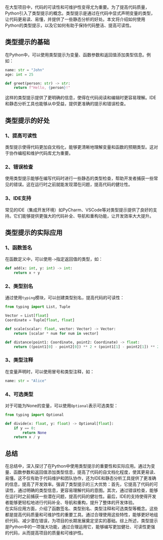 在大型项目中，代码的可读性和可维护性变得尤为重要。为了提高代码质量，Python引入了类型提示的概念。类型提示是通过在代码中显式声明变量的类型，让代码更易读、易懂，并提供了一些静态分析的好处。本文将介绍如何使用Python的类型提示，以及它如何有助于保持代码整洁、提高可读性。
<a name="TxRAf"></a>
## 类型提示的基础
在Python中，可以使用类型提示为变量、函数参数和返回值添加类型信息。例如：
```python
name: str = "John"
age: int = 25

def greet(person: str) -> str:
    return f"Hello, {person}!"
```
这样的类型提示提供了更明确的信息，使得在代码阅读和编辑时更容易理解。IDE和静态分析工具也能够从中受益，提供更准确的提示和错误检查。
<a name="Rnk17"></a>
## 类型提示的好处
<a name="uqXj8"></a>
### 1、提高可读性
类型提示使得代码更加自文档化，能够更清晰地理解变量和函数的预期类型。这对于协作编程和维护代码库尤为重要。
<a name="XF9Ed"></a>
### 2、错误检查
使用类型提示能够在编写代码时进行一些静态的类型检查，帮助开发者捕获一些常见的错误。这在运行时之前就能发现潜在问题，提高代码的健壮性。
<a name="JMnk1"></a>
### 3、IDE支持
常见的IDE（集成开发环境）如PyCharm、VSCode等对类型提示提供了良好的支持。它们能够提供更强大的代码补全、导航和重构功能，让开发效率大大提升。
<a name="sf3WG"></a>
## 类型提示的实际应用
<a name="jyqi5"></a>
### 1、函数签名
在函数定义中，可以使用`->`指定返回值的类型，如：
```python
def add(x: int, y: int) -> int:
    return x + y
```
<a name="rq6Vr"></a>
### 2、类型别名
通过使用`typing`模块，可以创建类型别名，提高代码的可读性：
```python
from typing import List, Tuple

Vector = List[float]
Coordinate = Tuple[float, float]

def scale(scalar: float, vector: Vector) -> Vector:
    return [scalar * num for num in vector]

def distance(point1: Coordinate, point2: Coordinate) -> float:
    return ((point1[0] - point2[0]) ** 2 + (point1[1] - point2[1]) ** 2) ** 0.5
```
<a name="qrU1H"></a>
### 3、类型注释
在变量声明时，可以使用冒号和类型注释，如：
```python
name: str = "Alice"
```
<a name="IVNTX"></a>
### 4、可选类型
对于可能为None的变量，可以使用`Optional`表示可选类型：
```python
from typing import Optional

def divide(x: float, y: float) -> Optional[float]:
    if y == 0:
        return None
    return x / y
```
<a name="YyDrq"></a>
## 总结
在总结中，深入探讨了在Python中使用类型提示的重要性和实际应用。通过为变量、函数参数和返回值添加类型信息，提高了代码的自文档化程度，使其更易读、易懂。这不仅有助于代码维护和团队协作，还为IDE和静态分析工具提供了更准确的信息，提高了开发效率。强调了类型提示的三大优势：首先，它提高了代码的可读性，通过明确的类型信息，更容易理解代码的意图。其次，通过错误检查，能够在运行时之前捕获一些潜在问题，提高代码的健壮性。最后，IDE的支持使得开发者能够更轻松地进行代码补全、导航和重构，提升了整体的开发体验。<br />在实际应用方面，介绍了函数签名、类型别名、类型注释和可选类型等概念。这些都是提高代码质量和可维护性的重要工具。通过合理使用这些特性，能够更好地组织代码、减少潜在错误，为项目的长期发展奠定坚实的基础。综上所述，类型提示是Python中的一项强大功能，通过合理运用它，能够编写更加健壮、可读性更强的代码，从而提高项目的质量和可维护性。
